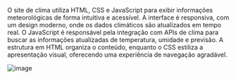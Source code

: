 O site de clima utiliza HTML, CSS e JavaScript para exibir informações meteorológicas de forma intuitiva e acessível. A interface é responsiva, com um design moderno, onde os dados climáticos são atualizados em tempo real. O JavaScript é responsável pela integração com APIs de clima para buscar as informações atualizadas de temperatura, umidade e previsão. A estrutura em HTML organiza o conteúdo, enquanto o CSS estiliza a apresentação visual, oferecendo uma experiência de navegação agradável.

  ![image](https://github.com/user-attachments/assets/7504b334-f6c7-4da7-8bb0-b3a02a34165f)

